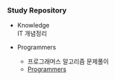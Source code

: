 ### Study Repository
* Knowledge  
  IT 개념정리
  
* Programmers  
  * 프로그래머스 알고리즘 문제풀이
  * [Programmers](https://programmers.co.kr/ "프로그래머스")
